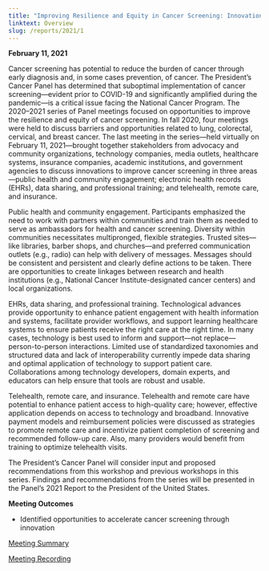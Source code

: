 ```yaml
---
title: "Improving Resilience and Equity in Cancer Screening: Innovations to Increase Screening"
linktext: Overview
slug: /reports/2021/1
---
```

<div class="full-report-container">
<div class="left-nav-container">
<left-navigation root="/reports/2021/"></left-navigation>
</div>
<div class="report-container">

**February 11, 2021**

Cancer screening has potential to reduce the burden of cancer through early diagnosis and, in some cases prevention, of cancer. The President’s Cancer Panel has determined that suboptimal implementation of cancer screening—evident prior to COVID-19 and significantly amplified during the pandemic—is a critical issue facing the National Cancer Program. The 2020–2021 series of Panel meetings focused on opportunities to improve the resilience and equity of cancer screening. In fall 2020, four meetings were held to discuss barriers and opportunities related to lung, colorectal, cervical, and breast cancer. The last meeting in the series—held virtually on February 11, 2021—brought together stakeholders from advocacy and community organizations, technology companies, media outlets, healthcare systems, insurance companies, academic institutions, and government agencies to discuss innovations to improve cancer screening in three areas—public health and community engagement; electronic health records (EHRs), data sharing, and professional training; and telehealth, remote care, and insurance.

Public health and community engagement. Participants emphasized the need to work with partners within communities and train them as needed to serve as ambassadors for health and cancer screening. Diversity within communities necessitates multipronged, flexible strategies. Trusted sites—like libraries, barber shops, and churches—and preferred communication outlets (e.g., radio) can help with delivery of messages. Messages should be consistent and persistent and clearly define actions to be taken. There are opportunities to create linkages between research and health institutions (e.g., National Cancer Institute-designated cancer centers) and local organizations.

EHRs, data sharing, and professional training. Technological advances provide opportunity to enhance patient engagement with health information and systems, facilitate provider workflows, and support learning healthcare systems to ensure patients receive the right care at the right time. In many cases, technology is best used to inform and support—not replace—person-to-person interactions. Limited use of standardized taxonomies and structured data and lack of interoperability currently impede data sharing and optimal application of technology to support patient care. Collaborations among technology developers, domain experts, and educators can help ensure that tools are robust and usable.

Telehealth, remote care, and insurance. Telehealth and remote care have potential to enhance patient access to high-quality care; however, effective application depends on access to technology and broadband. Innovative payment models and reimbursement policies were discussed as strategies to promote remote care and incentivize patient completion of screening and recommended follow-up care. Also, many providers would benefit from training to optimize telehealth visits.

The President’s Cancer Panel will consider input and proposed recommendations from this workshop and previous workshops in this series. Findings and recommendations from the series will be presented in the Panel’s 2021 Report to the President of the United States.

**Meeting Outcomes**
- Identified opportunities to accelerate cancer screening through innovation

<p><a class="pdf-icon" href="https://deainfo.nci.nih.gov/advisory/pcp/pcp0221/summary.pdf">Meeting Summary</a></p>

[Meeting Recording](https://nci.rev.vbrick.com/#/videos/ad89d353-6c51-4cfb-96e7-9e50630065c6)

</div>
</div>
